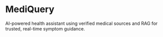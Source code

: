 # MediQuery
AI-powered health assistant using verified medical sources and RAG for trusted, real-time symptom guidance.
